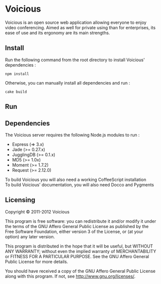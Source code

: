 # Voicious

Voicious is an open source web application allowing everyone to enjoy video conferencing.
Aimed as well for private using than for enterprises, its ease of use and its ergonomy are its main strengths.

## Install

Run the following command from the root directory to install Voicious' dependencies :
<pre><code>npm install</code></pre>

Otherwise, you can manually install all dependencies and run :
<pre><code>cake build</code></pre>

## Run

## Dependencies

The Voicious server requires the following Node.js modules to run :

* Express (=> 3.x)
* Jade (>= 0.27.x)
* JugglingDB (>= 0.1.x)
* MD5 (>= 1.0x)
* Moment (>= 1.7.2)
* Request (>= 2.12.0)


To build Voicious you will also need a working CoffeeScript installation  
To build Voicious' documentation, you will also need Docco and Pygments

## Licensing

Copyright &copy; 2011-2012  Voicious

This program is free software: you can redistribute it and/or modify it under the terms of the
GNU Affero General Public License as published by the Free Software Foundation, either version
3 of the License, or (at your option) any later version.

This program is distributed in the hope that it will be useful, but WITHOUT ANY WARRANTY;
without even the implied warranty of MERCHANTABILITY or FITNESS FOR A PARTICULAR PURPOSE.
See the GNU Affero General Public License for more details.

You should have received a copy of the GNU Affero General Public License along with this
program. If not, see <http://www.gnu.org/licenses/>.
